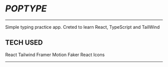 # *POPTYPE*
---
Simple typing practice app. Creted to learn React, TypeScript and TailWind


## TECH USED
React
Tailwind
Framer Motion
Faker
React Icons

---
